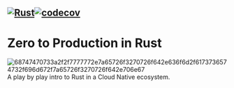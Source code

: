 [![Rust](https://github.com/tomkealey/zero2prod/actions/workflows/general.yml/badge.svg)](https://github.com/tomkealey/zero2prod/actions/workflows/general.yml)[![codecov](https://codecov.io/gh/tomkealey/zero2prod/graph/badge.svg?token=W44GXYO8FT)](https://codecov.io/gh/tomkealey/zero2prod)
---
# Zero to Production in Rust
![68747470733a2f2f7777772e7a65726f3270726f642e636f6d2f6173736574732f696d672f7a65726f3270726f642e706e67](https://github.com/tomkealey/zero2prod/assets/21247419/a166010b-57ff-4624-b94c-e188a7911c81)
A play by play intro to Rust in a Cloud Native ecosystem.

